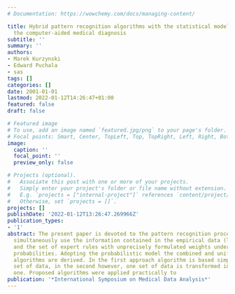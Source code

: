 ```yaml
---
# Documentation: https://wowchemy.com/docs/managing-content/

title: Hybrid pattern recognition algorithms with the statistical model applied to
  the computer-aided medical diagnosis
subtitle: ''
summary: ''
authors:
- Marek Kurzynski
- Edward Puchala
- sas
tags: []
categories: []
date: 2001-01-01
lastmod: 2022-01-12T14:26:47+01:00
featured: false
draft: false

# Featured image
# To use, add an image named `featured.jpg/png` to your page's folder.
# Focal points: Smart, Center, TopLeft, Top, TopRight, Left, Right, BottomLeft, Bottom, BottomRight.
image:
  caption: ''
  focal_point: ''
  preview_only: false

# Projects (optional).
#   Associate this post with one or more of your projects.
#   Simply enter your project's folder or file name without extension.
#   E.g. `projects = ["internal-project"]` references `content/project/deep-learning/index.md`.
#   Otherwise, set `projects = []`.
projects: []
publishDate: '2022-01-12T13:26:47.269966Z'
publication_types:
- '1'
abstract: The present paper is devoted to the pattern recognition procedures that
  simultaneously use the information contained in the empirical data (learning set)
  and the set of expert rules with unprecisely formulated weights understood as conditional
  probabilities. Adopting the probabilistic model the combined and unified recognition
  algorithms are derived. In the first approach algorithm is based simply on the both
  set of data, in the second however, one set of data is transformed into the second
  one. Proposed algorithms were applied practically to
publication: '*International Symposium on Medical Data Analysis*'
---
```

